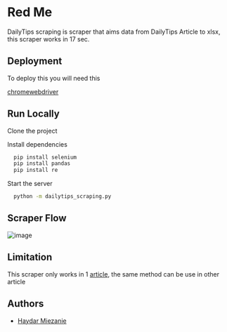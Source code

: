 
# Red Me

DailyTips scraping is scraper that aims data from DailyTips Article to xlsx, this scraper works in 17 sec.

## Deployment

To deploy this you will need this

[chromewebdriver](https://chromedriver.chromium.org/downloads)




## Run Locally

Clone the project


Install dependencies

```bash
  pip install selenium
  pip install pandas
  pip install re
```

Start the server

```bash
  python -m dailytips_scraping.py
```


## Scraper Flow

![image](https://user-images.githubusercontent.com/39428898/200729526-3f38ee68-a6bf-4c72-8e0c-e08d027612fb.png)




## Limitation

This scraper only works in 1 [article](https://www.dailytips.id/2020/03/553-daftar-perusahaan-di-kawasan.html), the same method can be use in other article

## Authors

- [Haydar Miezanie](https://github.com/haydarmiezanie)

